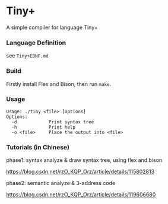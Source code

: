 # Tiny+

A simple compiler for language Tiny+

### Language Definition

see `Tiny+EBNF.md`

### Build

Firstly install Flex and Bison, then run `make`.

### Usage

```
Usage: ./tiny <file> [options]
Options:
  -d            Print syntax tree
  -h            Print help
  -o <file>     Place the output into <file>
```

### Tutorials (in Chinese)

phase1: syntax analyze & draw syntax tree, using flex and bison

https://blog.csdn.net/rzO_KQP_Orz/article/details/115802813

phase2: semantic analyze & 3-address code

https://blog.csdn.net/rzO_KQP_Orz/article/details/119606680
